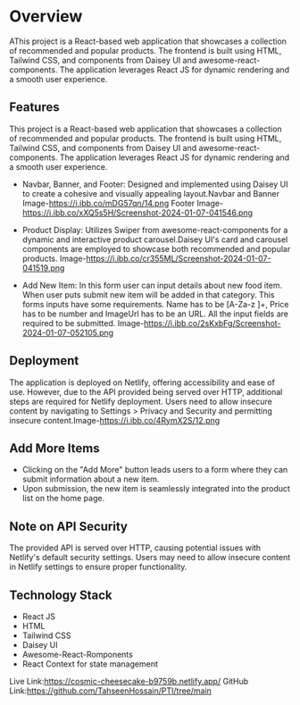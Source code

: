 
# Overview

AThis project is a React-based web application that showcases a collection of recommended and popular products. The frontend is built using HTML, Tailwind CSS, and components from Daisey UI and awesome-react-components. The application leverages React JS for dynamic rendering and a smooth user experience.

## Features
This project is a React-based web application that showcases a collection of recommended and popular products. The frontend is built using HTML, Tailwind CSS, and components from Daisey UI and awesome-react-components. The application leverages React JS for dynamic rendering and a smooth user experience.
- Navbar, Banner, and Footer: Designed and implemented using Daisey UI to create a cohesive and visually appealing layout.Navbar and Banner Image-https://i.ibb.co/mDG57qn/14.png Footer Image-https://i.ibb.co/xXQ5s5H/Screenshot-2024-01-07-041546.png

- Product Display: Utilizes Swiper from awesome-react-components for a dynamic and interactive product carousel.Daisey UI's card and carousel components are employed to showcase both recommended and popular products. Image-https://i.ibb.co/cr355ML/Screenshot-2024-01-07-041519.png

- Add New Item: In this form user can input details about new food item. When user puts submit new item will be added in that category. This forms inputs have some requirements. Name has to be [A-Za-z ]+, Price has to be number and ImageUrl has to be an URL. All the input fields are required to be submitted. Image-https://i.ibb.co/2sKxbFg/Screenshot-2024-01-07-052105.png

## Deployment
The application is deployed on Netlify, offering accessibility and ease of use. However, due to the API provided being served over HTTP, additional steps are required for Netlify deployment. Users need to allow insecure content by navigating to Settings > Privacy and Security and permitting insecure content.Image-https://i.ibb.co/4RymX2S/12.png
## Add More Items
- Clicking on the "Add More" button leads users to a form where they can submit information about a new item.
- Upon submission, the new item is seamlessly integrated into the product list on the home page.

## Note on API Security
The provided API is served over HTTP, causing potential issues with Netlify's default security settings. Users may need to allow insecure content in Netlify settings to ensure proper functionality.

## Technology Stack
- React JS
- HTML
- Tailwind CSS
- Daisey UI
- Awesome-React-Romponents
- React Context for state management

Live Link:https://cosmic-cheesecake-b9759b.netlify.app/
GitHub Link:https://github.com/TahseenHossain/PTI/tree/main

